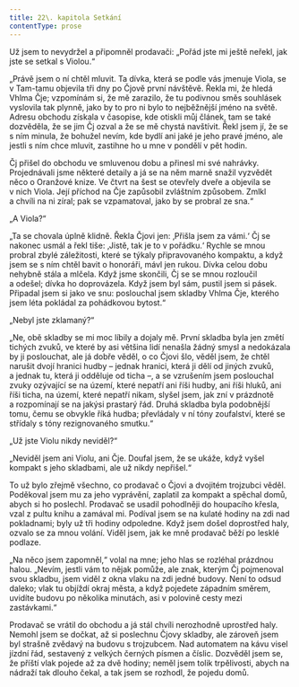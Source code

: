 ```yaml
---
title: 22\. kapitola Setkání
contentType: prose
---
```


Už jsem to nevydržel a připomněl prodavači: „Pořád jste mi ještě neřekl, jak jste se setkal s Violou.“

„Právě jsem o ní chtěl mluvit. Ta dívka, která se podle vás jmenuje Viola, se v Tam-tamu objevila tři dny po Čjově první návštěvě. Řekla mi, že hledá Vhlma Čje; vzpomínám si, že mě zarazilo, že tu podivnou směs souhlásek vyslovila tak plynně, jako by to pro ni bylo to nejběžnější jméno na světě. Adresu obchodu získala v časopise, kde otiskli můj článek, tam se také dozvěděla, že se jim Čj ozval a že se mě chystá navštívit. Řekl jsem jí, že se s ním minula, že bohužel nevím, kde bydlí ani jaké je jeho pravé jméno, ale jestli s ním chce mluvit, zastihne ho u mne v pondělí v pět hodin.

Čj přišel do obchodu ve smluvenou dobu a přinesl mi své nahrávky. Projednávali jsme některé detaily a já se na něm marně snažil vyzvědět něco o Oranžové knize. Ve čtvrt na šest se otevřely dveře a objevila se v nich Viola. Její příchod na Čje zapůsobil zvláštním způsobem. Zmlkl a chvíli na ni zíral; pak se vzpamatoval, jako by se probral ze sna.“

„A Viola?“

„Ta se chovala úplně klidně. Řekla Čjovi jen: ‚Přišla jsem za vámi.‘ Čj se nakonec usmál a řekl tiše: ‚Jistě, tak je to v pořádku.‘ Rychle se mnou probral zbylé záležitosti, které se týkaly připravovaného kompaktu, a když jsem se s ním chtěl bavit o honoráři, mávl jen rukou. Dívka celou dobu nehybně stála a mlčela. Když jsme skončili, Čj se se mnou rozloučil a odešel; dívka ho doprovázela. Když jsem byl sám, pustil jsem si pásek. Připadal jsem si jako ve snu: poslouchal jsem skladby Vhlma Čje, kterého jsem léta pokládal za pohádkovou bytost.“

„Nebyl jste zklamaný?“

„Ne, obě skladby se mi moc líbily a dojaly mě. První skladba byla jen změtí tichých zvuků, ve které by asi většina lidí nenašla žádný smysl a nedokázala by ji poslouchat, ale já dobře věděl, o co Čjovi šlo, věděl jsem, že chtěl narušit dvojí hranici hudby – jednak hranici, která ji dělí od jiných zvuků, a jednak tu, která ji odděluje od ticha –, a se vzrušením jsem poslouchal zvuky ozývající se na území, které nepatří ani říši hudby, ani říši hluků, ani říši ticha, na území, které nepatří nikam, slyšel jsem, jak zní v prázdnotě a rozpomínají se na jakýsi prastarý řád. Druhá skladba byla podobnější tomu, čemu se obvykle říká hudba; převládaly v ní tóny zoufalství, které se střídaly s tóny rezignovaného smutku.“

„Už jste Violu nikdy neviděl?“

„Neviděl jsem ani Violu, ani Čje. Doufal jsem, že se ukáže, když vyšel kompakt s jeho skladbami, ale už nikdy nepřišel.“

To už bylo zřejmě všechno, co prodavač o Čjovi a dvojitém trojzubci věděl. Poděkoval jsem mu za jeho vyprávění, zaplatil za kompakt a spěchal domů, abych si ho poslechl. Prodavač se usadil pohodlněji do houpacího křesla, vzal z pultu knihu a zamával mi. Podíval jsem se na kulaté hodiny na zdi nad pokladnami; byly už tři hodiny odpoledne. Když jsem došel doprostřed haly, ozvalo se za mnou volání. Viděl jsem, jak ke mně prodavač běží po lesklé podlaze.

„Na něco jsem zapomněl,“ volal na mne; jeho hlas se rozléhal prázdnou halou. „Nevím, jestli vám to nějak pomůže, ale znak, kterým Čj pojmenoval svou skladbu, jsem viděl z okna vlaku na zdi jedné budovy. Není to odsud daleko; vlak tu objíždí okraj města, a když pojedete západním směrem, uvidíte budovu po několika minutách, asi v polovině cesty mezi zastávkami.“

Prodavač se vrátil do obchodu a já stál chvíli nerozhodně uprostřed haly. Nemohl jsem se dočkat, až si poslechnu Čjovy skladby, ale zároveň jsem byl strašně zvědavý na budovu s trojzubcem. Nad automatem na kávu visel jízdní řád, sestavený z velkých černých písmen a číslic. Dozvěděl jsem se, že příští vlak pojede až za dvě hodiny; neměl jsem tolik trpělivosti, abych na nádraží tak dlouho čekal, a tak jsem se rozhodl, že pojedu domů.
